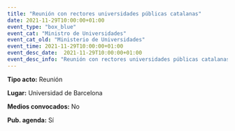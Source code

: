 ```yaml
---
title: "Reunión con rectores universidades públicas catalanas"
date: 2021-11-29T10:00:00+01:00
event_type: "box_blue" 
event_cat: "Ministro de Universidades"
event_cat_old: "Ministerio de Universidades"
event_time: 2021-11-29T10:00:00+01:00
event_desc_date:  2021-11-29T10:00:00+01:00
event_desc_info: "Reunión con rectores universidades públicas catalanas"
---
```

<p class="card-light list_schedule_description"><b>Tipo acto:</b> Reunión
</p>
<p class="card-light list_schedule_description"><b>Lugar:</b> Universidad de Barcelona
</p>
<p class="card-light list_schedule_description"><b>Medios convocados:</b> No
</p>
<p class="card-light list_schedule_description"><b>Pub. agenda:</b> Sí
</p>
